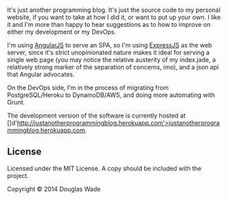 It's just another programming blog.  It's just the source code to my personal website, if you want to take at how I did it, or want to put up your own.  I like it and I'm more than happy to hear suggestions as to how to improve on either my development or my DevOps.

I'm using [AngularJS](angularjs.org) to serve an SPA, so I'm using [ExpressJS](expressjs.com) as the web server, since it's strict unopinionated nature makes it ideal for serving a single web page (you may notice the relative austerity of my index.jade, a relatively strong marker of the separation of concerns, imo), and a json api that Angular advocates.

On the DevOps side, I'm in the process of migrating from PostgreSQL/Heroku to DynamoDB/AWS, and doing more automating with Grunt.

The development version of the software is currently hosted at []d'http://justanotherprogrammingblog.herokuapp.com'>justanotherprogrammingblog.herokuapp.com</a>.


## License

Licensed under the MIT License.  A copy should be included with the project.

Copyright © 2014 Douglas Wade
